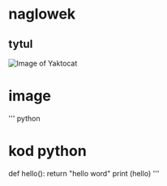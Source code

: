 # naglowek
## tytul
![Image of Yaktocat](https://octodex.github.com/images/yaktocat.png)
# image

''' python
# kod python
def hello():
  return "hello word"
print (hello)
'''

